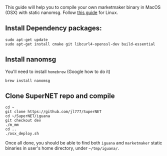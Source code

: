 This guide will help you to compile your own marketmaker binary in MacOS (OSX) with static nanomsg.
Follow [this guide](https://github.com/KomodoPlatform/KomodoPlatform/wiki/Compile-marketmaker-Binary-with-Static-nanomsg-in-Linux) for Linux.

## Install Dependency packages:
```shell
sudo apt-get update
sudo apt-get install cmake git libcurl4-openssl-dev build-essential
```

## Install nanomsg
You'll need to install `homebrew` (Google how to do it)
```shell
brew install nanomsg
```

## Clone SuperNET repo and compile
```shell
cd ~
git clone https://github.com/jl777/SuperNET
cd ~/SuperNET/iguana
git checkout dev
./m_mm
cd ..
./osx_deploy.sh
```
Once all done, you should be able to find both `iguana` and `marketmaker` static binaries in user's home directory, under `~/tmp/iguana/`.